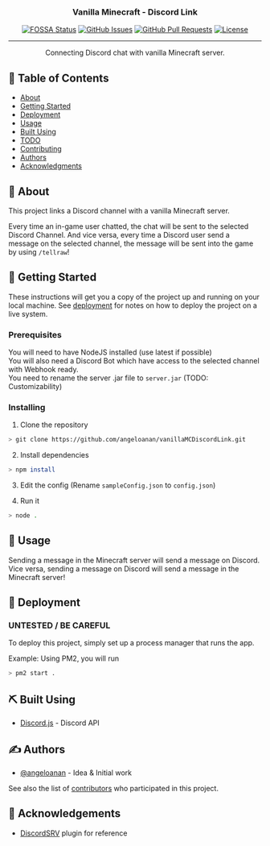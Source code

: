 <!-- <p align="center">
  <a href="" rel="noopener">
 <img width=200px height=200px src="https://i.imgur.com/6wj0hh6.jpg" alt="Project logo"></a>
</p> -->

<h3 align="center">Vanilla Minecraft - Discord Link</h3>

<div align="center">

  [![FOSSA Status](https://app.fossa.io/api/projects/git%2Bgithub.com%2Fangeloanan%2FvanillaMCDiscordLink.svg?type=shield)](https://app.fossa.io/projects/git%2Bgithub.com%2Fangeloanan%2FvanillaMCDiscordLink?ref=badge_shield)
  [![GitHub Issues](https://img.shields.io/github/issues/angeloanan/vanillaMCDiscordLink.svg)](https://github.com/angeloanan/vanillaMCDiscordLink/issues)
  [![GitHub Pull Requests](https://img.shields.io/github/issues-pr/angeloanan/vanillaMCDiscordLink.svg)](https://github.com/angeloanan/vanillaMCDiscordLink/pulls)
  [![License](https://img.shields.io/badge/license-MIT-blue.svg)](/LICENSE)

</div>

---

<p align="center">Connecting Discord chat with vanilla Minecraft server.<br></p>

## 📝 Table of Contents

- [About](#about)
- [Getting Started](#getting_started)
- [Deployment](#deployment)
- [Usage](#usage)
- [Built Using](#built_using)
- [TODO](../master/TODO.md)
- [Contributing](../master/CONTRIBUTING.md)
- [Authors](#authors)
- [Acknowledgments](#acknowledgement)

## 🧐 About <a name = "about"></a>

This project links a Discord channel with a vanilla Minecraft server.

Every time an in-game user chatted, the chat will be sent to the selected Discord Channel. And vice versa, every time a Discord user send a message on the selected channel, the message will be sent into the game by using `/tellraw`!

## 🏁 Getting Started <a name = "getting_started"></a>

These instructions will get you a copy of the project up and running on your local machine. See [deployment](#deployment) for notes on how to deploy the project on a live system.

### Prerequisites

You will need to have NodeJS installed (use latest if possible)  
You will also need a Discord Bot which have access to the selected channel with Webhook ready.  
You need to rename the server .jar file to `server.jar` (TODO: Customizability)  

### Installing

1. Clone the repository

```bash
> git clone https://github.com/angeloanan/vanillaMCDiscordLink.git
```

2. Install dependencies

```bash
> npm install
```

3. Edit the config (Rename `sampleConfig.json` to `config.json`)

4. Run it

```bash
> node .
```

## 🎈 Usage <a name="usage"></a>

Sending a message in the Minecraft server will send a message on Discord.  
Vice versa, sending a message on Discord will send a message in the Minecraft server!

## 🚀 Deployment <a name = "deployment"></a>

### UNTESTED / BE CAREFUL

To deploy this project, simply set up a process manager that runs the app.

Example: Using PM2, you will run

```sh
> pm2 start .
```

## ⛏️ Built Using <a name = "built_using"></a>

- [Discord.js](https://discord.js.org/) - Discord API

## ✍️ Authors <a name = "authors"></a>

- [@angeloanan](https://github.com/angeloanan) - Idea & Initial work

See also the list of [contributors](https://github.com/angeloanan/vanillaMCDiscordLink/graphs/contributors) who participated in this project.

## 🎉 Acknowledgements <a name = "acknowledgement"></a>

- [DiscordSRV](https://www.spigotmc.org/resources/discordsrv.18494/) plugin for reference
